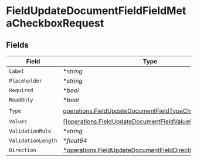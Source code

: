 # FieldUpdateDocumentFieldFieldMetaCheckboxRequest


## Fields

| Field                                                                                                                              | Type                                                                                                                               | Required                                                                                                                           | Description                                                                                                                        |
| ---------------------------------------------------------------------------------------------------------------------------------- | ---------------------------------------------------------------------------------------------------------------------------------- | ---------------------------------------------------------------------------------------------------------------------------------- | ---------------------------------------------------------------------------------------------------------------------------------- |
| `Label`                                                                                                                            | **string*                                                                                                                          | :heavy_minus_sign:                                                                                                                 | N/A                                                                                                                                |
| `Placeholder`                                                                                                                      | **string*                                                                                                                          | :heavy_minus_sign:                                                                                                                 | N/A                                                                                                                                |
| `Required`                                                                                                                         | **bool*                                                                                                                            | :heavy_minus_sign:                                                                                                                 | N/A                                                                                                                                |
| `ReadOnly`                                                                                                                         | **bool*                                                                                                                            | :heavy_minus_sign:                                                                                                                 | N/A                                                                                                                                |
| `Type`                                                                                                                             | [operations.FieldUpdateDocumentFieldTypeCheckboxRequest2](../../models/operations/fieldupdatedocumentfieldtypecheckboxrequest2.md) | :heavy_check_mark:                                                                                                                 | N/A                                                                                                                                |
| `Values`                                                                                                                           | [][operations.FieldUpdateDocumentFieldValueCheckbox](../../models/operations/fieldupdatedocumentfieldvaluecheckbox.md)             | :heavy_minus_sign:                                                                                                                 | N/A                                                                                                                                |
| `ValidationRule`                                                                                                                   | **string*                                                                                                                          | :heavy_minus_sign:                                                                                                                 | N/A                                                                                                                                |
| `ValidationLength`                                                                                                                 | **float64*                                                                                                                         | :heavy_minus_sign:                                                                                                                 | N/A                                                                                                                                |
| `Direction`                                                                                                                        | [*operations.FieldUpdateDocumentFieldDirectionRequest](../../models/operations/fieldupdatedocumentfielddirectionrequest.md)        | :heavy_minus_sign:                                                                                                                 | N/A                                                                                                                                |